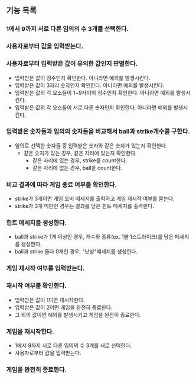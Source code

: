 ## 기능 목록

### 1에서 9까지 서로 다른 임의의 수 3개를 선택한다.

### 사용자로부터 값을 입력받는다.

### 사용자로부터 입력받은 값이 유의한 값인지 판별한다.

- 입력받은 값이 정수인지 확인한다. 아니라면 예외를 발생시킨다.
- 입력받은 값이 3자리 숫자인지 확인한다. 아니라면 예외를 발생시킨다.
- 입력받은 값의 각 요소들이 1~9사이의 정수인지 확인한다. 아니라면 예외를 발생시킨다.
- 입력받은 값의 각 요소들이 서로 다른 숫자인지 확인한다. 아니라면 예외를 발생시킨다.

### 입력받은 숫자들과 임의의 숫자들을 비교해서 ball과 strike개수를 구한다.

- 임의로 선택한 숫자들 중 입력받은 숫자와 같은 숫자가 있는지 확인한다.
  - 같은 숫자가 있는 경우, 같은 자리에 있는지 확인한다.
    - 같은 자리에 있는 경우, strike를 count한다.
    - 같은 자리에 없는 경우, ball을 count한다.

### 비교 결과에 따라 게임 종료 여부를 확인한다.

- strike가 3개이면 게임 오버 메세지를 출력하고 게임 재시작 여부를 묻는다.
- strike가 3개 미만인 경우는 결과를 담은 힌트 메세지를 출력한다.

### 힌트 메세지를 생성한다.

- ball과 strike가 1개 이상인 경우, 개수와 종류(ex. 1볼 1스트라이크)를 담은 메세지를 생성한다.
- ball과 strike 둘다 0개인 경우, "낫싱"메세지를 생성한다.

### 게임 재시작 여부를 입력받는다.

### 재시작 여부를 확인한다.

- 입력받은 값이 1이면 재시작한다.
- 입력받은 값이 2이면 게임을 완전히 종료한다.
- 그 외의 값이면 예외를 발생시키고 게임을 완전히 종료한다.

### 게임을 재시작한다.

- 1에서 9까지 서로 다른 임의의 수 3개를 새로 선택한다.
- 사용자로부터 값을 입력받는다.

### 게임을 완전히 종료한다.
